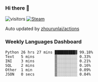 ### Hi there 👋

![visitors](https://visitor-badge.glitch.me/badge?page_id=zhourunlai)
[![Steam](https://img.shields.io/badge/dynamic/json?label=Steam&query=%24.data.totalSubs&url=https%3A%2F%2Fapi.spencerwoo.com%2Fsubstats%2F%3Fsource%3DsteamGames%26queryKey%3D76561198285156854&suffix=%20Games&logo=steam&labelColor=134375&color=0b1a37&longCache=true)](http://steamcommunity.com/profiles/76561198285156854)

Auto updated by <a href="https://github.com/zhourunlai/zhourunlai/actions" target="_blank">zhourunlai/actions</a>

### Weekly Languages Dashboard

<!--PART:wakatime-->
```text
Python 26 hrs 27 mins █████████▓ 99.18%
Text   5 mins         ▒░░░░░░░░░ 0.33%
INI    3 mins         ▒░░░░░░░░░ 0.21%
SQL    2 mins         ▒░░░░░░░░░ 0.16%
Other  1 min          ▒░░░░░░░░░ 0.09%
JSON   0 secs         ▒░░░░░░░░░ 0.04%
```
<!--PART:wakatime-->
